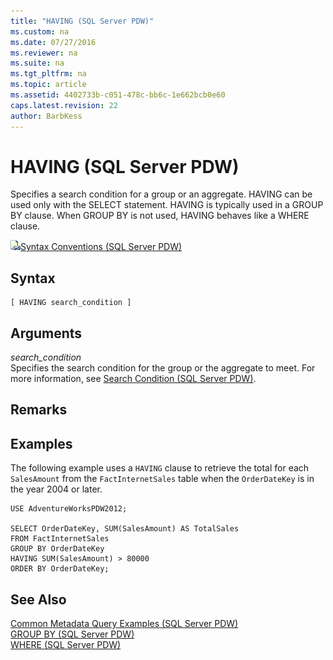 ```yaml
---
title: "HAVING (SQL Server PDW)"
ms.custom: na
ms.date: 07/27/2016
ms.reviewer: na
ms.suite: na
ms.tgt_pltfrm: na
ms.topic: article
ms.assetid: 4402733b-c051-478c-bb6c-1e662bcb0e60
caps.latest.revision: 22
author: BarbKess
---
```

# HAVING (SQL Server PDW)
Specifies a search condition for a group or an aggregate. HAVING can be used only with the SELECT statement. HAVING is typically used in a GROUP BY clause. When GROUP BY is not used, HAVING behaves like a WHERE clause.  
  
![Topic link icon](../sqlpdw/media/Topic_Link.gif "Topic_Link")[Syntax Conventions &#40;SQL Server PDW&#41;](../sqlpdw/syntax-conventions-sql-server-pdw.md)  
  
## Syntax  
  
```  
[ HAVING search_condition ]  
```  
  
## Arguments  
*search_condition*  
Specifies the search condition for the group or the aggregate to meet. For more information, see [Search Condition &#40;SQL Server PDW&#41;](../sqlpdw/search-condition-sql-server-pdw.md).  
  
## Remarks  
  
## Examples  
The following example uses a `HAVING` clause to retrieve the total for each `SalesAmount` from the `FactInternetSales` table when the `OrderDateKey` is in the year 2004 or later.  
  
```  
USE AdventureWorksPDW2012;  
  
SELECT OrderDateKey, SUM(SalesAmount) AS TotalSales   
FROM FactInternetSales  
GROUP BY OrderDateKey   
HAVING SUM(SalesAmount) > 80000  
ORDER BY OrderDateKey;  
```  
  
## See Also  
[Common Metadata Query Examples &#40;SQL Server PDW&#41;](../sqlpdw/common-metadata-query-examples-sql-server-pdw.md)  
[GROUP BY &#40;SQL Server PDW&#41;](../sqlpdw/group-by-sql-server-pdw.md)  
[WHERE &#40;SQL Server PDW&#41;](../sqlpdw/where-sql-server-pdw.md)  
  
